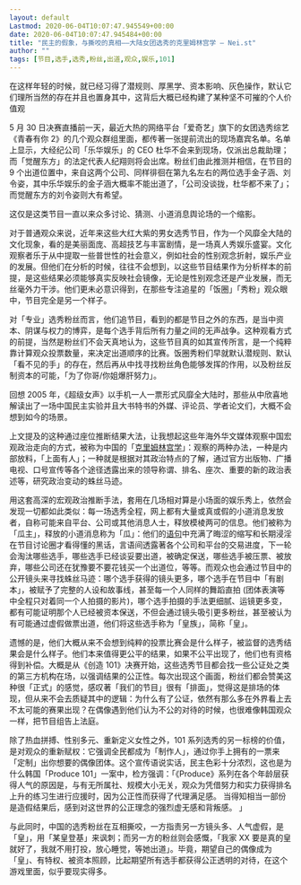 ```yaml
---
layout: default
Lastmod: 2020-06-04T10:07:47.945549+00:00
date: 2020-06-04T10:07:47.945484+00:00
title: "民主的假象，与撕咬的真相——大陆女团选秀的克里姆林宫学 – Nei.st"
author: ""
tags: [节目,选手,选秀,粉丝,出道,观众,娱乐,101]
---
```


在这样年轻的时候，就已经习得了潜规则、厚黑学、资本影响、灰色操作，默认它们理所当然的存在并且也置身其中，这背后大概已经构建了某种坚不可摧的个人价值观

5 月 30 日决赛直播前一天，最近大热的网络平台「爱奇艺」旗下的女团选秀综艺《青春有你 2》的几个观众群组里面，都传著一张提前流出的现场嘉宾名单。名单上显示，大经纪公司「乐华娱乐」的 CEO 杜华不会来到现场，仅派出总裁助理；而「觉醒东方」的法定代表人纪翔则将会出席。粉丝们由此推测并相信，在节目的 9 个出道位置中，来自这两个公司、同样徘徊在第九名左右的两位选手金子涵、刘令姿，其中乐华娱乐的金子涵大概率不能出道了，「公司没谈拢，杜华都不来了」；而觉醒东方的刘令姿则大有希望。

这仅是这类节目一直以来众多讨论、猜测、小道消息舆论场的一个缩影。

对于普通观众来说，近年来这些大红大紫的男女选秀节目，作为一个风靡全大陆的文化现象，看的是美丽面庞、高超技艺与丰富剧情，是一场真人秀娱乐盛宴。文化观察者乐于从中提取一些普世性的社会意义，例如社会的性别观念折射，娱乐产业的发展。但他们在分析的时候，往往不会想到，以这些节目结果作为分析样本的前提，是这些结果必须能够真实反映社会镜像，无论是性别观念还是产业发展，而无丝毫外力干涉。他们更未必意识得到，在那些专注追星的「饭圈」「秀粉」观众眼中，节目完全是另一个样子。

对「专业」选秀粉丝而言，他们追节目，看到的都是节目之外的东西，是当中资本、阴谋与权力的博弈，是每个选手背后所有力量之间的无声战争。这种观看方式的前提，当然是粉丝们不会天真地认为，这些节目真的如其宣传所言，是一个纯粹靠计算观众投票数量，来决定出道顺序的比赛。饭圈秀粉们早就默认潜规则、默认「看不见的手」的存在，然后再从中找寻找粉丝角色能够发挥的作用，以及粉丝反制资本的可能，「为了你哥/你姐爆肝努力」。

回想 2005 年，《超级女声》以手机一人一票形式风靡全大陆时，那些从中欣喜地解读出了一场中国民主实验并且大书特书的外媒、评论员、学者论文们，大概不会想到如今的场景。

上文提及的这种通过座位推断结果大法，让我想起这些年海外华文媒体观察中国宏观政治走向的方式，被称为中国的「[克里姆林宫学](https://theinitium.com/article/20160302-notes-political-opinion/)」：观察的两种办法，一种是内部放料，「上面有人」；一种就是根据对其政治特点的了解，通过官方出版物、广播电视、口号宣传等各个途径透露出来的领导称谓、排名、座次、重要的新的政治表述等，研究政治变动的蛛丝马迹。

用这套高深的宏观政治推断手法，套用在几场相对算是小场面的娱乐秀上，依然会发现一切都如此类似：每一场选秀全程，网上都有大量或真或假的小道消息发放者，自称可能来自平台、公司或其他消息人士，释放模棱两可的信息。他们被称为「瓜主」，释放的小道消息称为「瓜」：他们的[语句](https://www.douban.com/group/topic/178086661/)中充满了晦涩的缩写和长期浸淫在节目讨论圈才看得懂的黑话，言语间透露著各个公司和平台的交易进度，下一轮会淘汰哪些选手，哪些选手已经谈妥要出道，被确定保送，哪些选手被压票、被放弃，哪些公司还在犹豫要不要花钱买一个出道位，等等。而观众也会通过节目中的公开镜头来寻找蛛丝马迹：哪个选手获得的镜头更多，哪个选手在节目中「有剧本」，被赋予了完整的人设和故事线，甚至每一个人同样的舞蹈直拍 (团体表演等中全程只对着同一个人拍摄的影片)，哪个选手拍摄的手法更细腻、运镜更多变，都有可能证明那个人已经被资本保送，不但会通过镜头吸引更多粉丝，甚至被认为有可能通过虚假做票出道，他们将这些选手称为「皇族」，简称「皇」。

遗憾的是，他们大概从来不会想到纯粹的投票比赛会是什么样子，被监督的选秀结果会是什么样子。他们本来值得更公平的结果，如果不公平出现了，他们也有资格得到补偿。大概是从《创造 101》决赛开始，这些选秀节目都会找一些公证处之类的第三方机构在场，以强调结果的公正性。每次出现这个画面，粉丝们都会赞美这种很「正式」的感觉，感叹著「我们的节目」很有「排面」，觉得这是排场的体现，但从来不会去质疑其中的逻辑：为什么有了公证，依然有那么多在外界看上去不太可能的赛果出现？在偶像遇到他们认为不公的对待的时候，也很难像韩国观众一样，把节目组告上法庭。

除了热血拼搏、性别多元、重新定义女性之外，101 系列选秀的另一标榜的价值，是对观众的重新赋权：它强调全民都成为「制作人」，通过你手上拥有的一票来「定制」出你想要的偶像团体。这个宣传语说实话，民主色彩十分浓烈，这也是为什么韩国「Produce 101」一案中，检方强调：「《Produce》系列在各个年龄层获得人气的原因是，与有无所属社、规模大小无关，观众为凭借努力和实力获得排名上升的练习生进行应援时，因为公正性而获得了代理满足感。 当得知相当一部份是造假结果后，感到对这世界的公正理念的强烈虚无感和背叛感。 」

与此同时，中国的选秀粉丝在互相撕咬，一方指责另一方镜头多、人气虚假，是「皇」，用「某皇登基」来讽刺；而另一方的粉丝则会感慨，「我家 XX 要是真的皇就好了，我就不用打投，放心睡觉，等她出道」。毕竟，期望自己的偶像成为「皇」、有特权、被资本照顾，比起期望所有选手都获得公正透明的对待，在这个游戏里面，似乎要现实得多。

